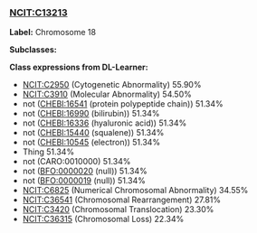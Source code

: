 
### [NCIT:C13213](http://purl.obolibrary.org/obo/NCIT_C13213)
**Label:** Chromosome 18

**Subclasses:** 

**Class expressions from DL-Learner:**

- [NCIT:C2950](http://purl.obolibrary.org/obo/NCIT_C2950) (Cytogenetic Abnormality) 55.90%
- [NCIT:C3910](http://purl.obolibrary.org/obo/NCIT_C3910) (Molecular Abnormality) 54.50%
- not ([CHEBI:16541](http://purl.obolibrary.org/obo/CHEBI_16541) (protein polypeptide chain)) 51.34%
- not ([CHEBI:16990](http://purl.obolibrary.org/obo/CHEBI_16990) (bilirubin)) 51.34%
- not ([CHEBI:16336](http://purl.obolibrary.org/obo/CHEBI_16336) (hyaluronic acid)) 51.34%
- not ([CHEBI:15440](http://purl.obolibrary.org/obo/CHEBI_15440) (squalene)) 51.34%
- not ([CHEBI:10545](http://purl.obolibrary.org/obo/CHEBI_10545) (electron)) 51.34%
- Thing 51.34%
- not (CARO:0010000) 51.34%
- not ([BFO:0000020](http://purl.obolibrary.org/obo/BFO_0000020) (null)) 51.34%
- not ([BFO:0000019](http://purl.obolibrary.org/obo/BFO_0000019) (null)) 51.34%
- [NCIT:C6825](http://purl.obolibrary.org/obo/NCIT_C6825) (Numerical Chromosomal Abnormality) 34.55%
- [NCIT:C36541](http://purl.obolibrary.org/obo/NCIT_C36541) (Chromosomal Rearrangement) 27.81%
- [NCIT:C3420](http://purl.obolibrary.org/obo/NCIT_C3420) (Chromosomal Translocation) 23.30%
- [NCIT:C36315](http://purl.obolibrary.org/obo/NCIT_C36315) (Chromosomal Loss) 22.34%


